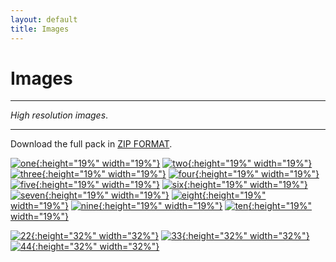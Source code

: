 ```yaml
---
layout: default
title: Images
---
```



<h1>Images</h1>

---

*High resolution images*.

---

Download the full pack in [ZIP FORMAT](../proshots/Archive.zip).

[![one](../proshots/one.jpg){:height="19%" width="19%"}](../proshots/one.jpg)
[![two](../proshots/two.jpg){:height="19%" width="19%"}](../proshots/two.jpg)
[![three](../proshots/three.jpg){:height="19%" width="19%"}](../proshots/three.jpg)
[![four](../proshots/four.jpg){:height="19%" width="19%"}](../proshots/four.jpg)
[![five](../proshots/five.jpg){:height="19%" width="19%"}](../proshots/five.jpg)
[![six](../proshots/six.jpg){:height="19%" width="19%"}](../proshots/six.jpg)
[![seven](../proshots/seven.jpg){:height="19%" width="19%"}](../proshots/seven.jpg)
[![eight](../proshots/eight.jpg){:height="19%" width="19%"}](../proshots/eight.jpg)
[![nine](../proshots/nine.jpg){:height="19%" width="19%"}](../proshots/nine.jpg)
[![ten](../proshots/ten.jpg){:height="19%" width="19%"}](../proshots/ten.jpg)

[![22](../proshots/vertical_1.jpg){:height="32%" width="32%"}](../proshots/vertical_1.jpg)
[![33](../proshots/6H-IMG_5589.jpg){:height="32%" width="32%"}](../proshots/6H-IMG_5589.jpg)
[![44](../proshots/vertical_3.jpg){:height="32%" width="32%"}](../proshots/vertical_3.jpg)
